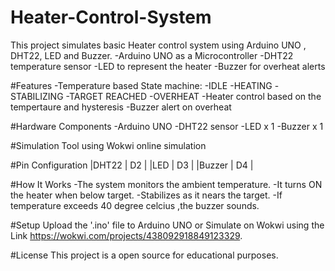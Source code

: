 # Heater-Control-System
This project simulates basic Heater control system using Arduino UNO , DHT22, LED and Buzzer.
-Arduino UNO as a Microcontroller
-DHT22 temperature sensor
-LED to represent the heater
-Buzzer for overheat alerts

#Features
-Temperature based State machine:
  -IDLE
  -HEATING
  -STABILIZING
  -TARGET REACHED 
  -OVERHEAT
-Heater control based on the tempertaure and hysteresis
-Buzzer alert on overheat

#Hardware Components
-Arduino UNO
-DHT22 sensor
-LED x 1
-Buzzer x 1

#Simulation Tool
using Wokwi online simulation

#Pin Configuration
|DHT22   | D2 |
|LED     | D3 |
|Buzzer  | D4 |

#How It Works
-The system monitors the ambient temperature.
-It turns ON the heater when below target.
-Stabilizes as it nears the target.
-If temperature exceeds 40 degree celcius ,the buzzer sounds.

#Setup
Upload the '.ino' file to Arduino UNO or Simulate on Wokwi using the Link https://wokwi.com/projects/438092918849123329.

#License
This project is a open source for educational purposes.
